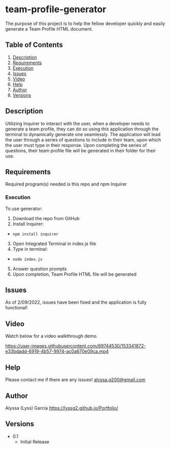 # team-profile-generator

The purpose of this project is to help the fellow developer quickly and easily generate a Team Profile HTML document.

## Table of Contents
  
1. [Description](#description)
2. [Requirements](#Requirements)
3. [Execution](#execution)
4. [Issues](#Issues)
5. [Video](#Video)
6. [Help](#help)
7. [Author](#Author)
8. [Versions](#versions)

## Description

Utilizing Inquirer to interact with the user, when a developer needs to generate a team profile, they can do so using this application through the terminal to dynamically generate one seamlessly. The application will lead the user through a series of questions to include in their team, upon which the user must type in their response. Upon completing the series of questions, their team profile file will be generated in their folder for their use. 

## Requirements

Required program(s) needed is this repo and npm Inquirer 

### Execution
To use generator:
1. Download the repo from GitHub
2. Install Inquirer:
- `npm install inquirer`
3. Open Integrated Terminal in index.js file
4. Type in terminal:
- `node index.js`
5. Answer question prompts
6. Upon completion, Team Profile HTML file will be generated


## Issues

As of 2/09/2022, issues have been fixed and the application is fully functional!

## Video
Watch below for a video walkthrough demo.


https://user-images.githubusercontent.com/89744530/153341872-e33bdadd-6919-4b57-9974-ac0a670e09ca.mp4


## Help
Please contact me if there are any issues!
alyssa.g200@gmail.com

## Author

Alyssa (Lyss) Garcia
https://lyssg2.github.io/Portfolio/ 

## Versions
* 0.1
    * Initial Release
